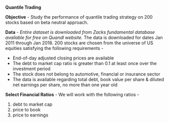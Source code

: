 **Quantile Trading**

**Objective** -  Study the performance of quantile trading strategy on 200 stocks based on beta neutral approach. 

**Data** - 
*Entire dataset is downloaded from Zacks fundamental database available for free on Quandl website.*
The data is downloaded for dates Jan 2011 through Jan 2018. 200 stocks are chosen from the universe of US equities satisfying the following requirements - 

- End-of-day adjusted closing prices are available
- The debt to market cap ratio is greater than 0.1 at least once over the investment period
- The stock does not belong to automotive, financial or insurance sector
- The data is available regarding total debt, book value per share & diluted net earnings per share, no more than one year old

**Select Financial Ratios** - 
We will work with the following ratios - 
1. debt to market cap
2. price to book
3. price to earnings

